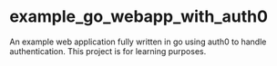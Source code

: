 # example_go_webapp_with_auth0
An example web application fully written in go using auth0 to handle authentication. This project is for learning purposes.
